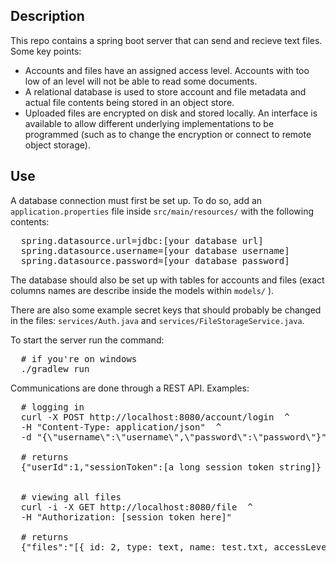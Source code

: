 ## Description
This repo contains a spring boot server that can send and recieve text files. Some key points:
- Accounts and files have an assigned access level. Accounts with too low of an level will not be able to read some documents.
- A relational database is used to store account and file metadata and actual file contents being stored in an object store.
- Uploaded files are encrypted on disk and stored locally. An interface is available to allow different underlying implementations to be programmed (such as to change the encryption or connect to remote object storage).

## Use

A database connection must first be set up. To do so, add an <code>application.properties</code> file inside <code>src/main/resources/</code> with the following contents:
<pre>
  spring.datasource.url=jdbc:[your database url]
  spring.datasource.username=[your database username]
  spring.datasource.password=[your database password]
</pre>

The database should also be set up with tables for accounts and files (exact columns names are describe inside the models within <code>models/</code> ).

There are also some example secret keys that should probably be changed in the files: <code>services/Auth.java</code> and <code>services/FileStorageService.java</code>.

To start the server run the command:
<pre>
  # if you're on windows
  ./gradlew run
</pre>

Communications are done through a REST API. Examples:

<pre>
  # logging in
  curl -X POST http://localhost:8080/account/login  ^
  -H "Content-Type: application/json"  ^
  -d "{\"username\":\"username\",\"password\":\"password\"}"
  
  # returns
  {"userId":1,"sessionToken":[a long session token string]}

  
  # viewing all files
  curl -i -X GET http://localhost:8080/file  ^
  -H "Authorization: [session token here]"
  
  # returns
  {"files":"[{ id: 2, type: text, name: test.txt, accessLevel: 2 }]"}
</pre>
